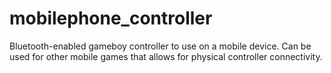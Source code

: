 # mobilephone_controller
Bluetooth-enabled gameboy controller to use on a mobile device. Can be used for other mobile games that allows for physical controller connectivity.
